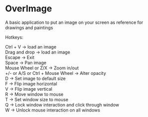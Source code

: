 # OverImage
A basic application to put an image on your screen as reference for drawings and paintings

Hotkeys:

Ctrl + V -> load an image<br>
Drag and drop -> load an image<br>
Escape -> Exit<br>
Space -> Pan image<br>
Mouse Wheel or Z/X -> Zoom in/out<br>
+/- or A/S or Ctrl + Mouse Wheel -> Alter opacity<br>
D -> Set image to default size<br>
F -> Flip image horizontal<br>
V -> Flip image vertical<br>
R -> Move window to mouse<br>
T -> Set window size to mouse<br>
Q -> Lock window interaction and click through window<br>
W -> Unlock mouse interaction on all windows<br>
